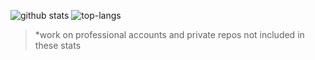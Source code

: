 ![github stats](https://github-readme-stats.vercel.app/api?username=theBGuy&show_icons=true&title_color=fff&icon_color=79ff97&text_color=9f9f9f&bg_color=151515)
![top-langs](https://github-readme-stats.vercel.app/api/top-langs/?username=theBGuy&theme=tokyonight&layout=compact)
> *work on professional accounts and private repos not included in these stats
<!--
**theBGuy/theBGuy** is a ✨ _special_ ✨ repository because its `README.md` (this file) appears on your GitHub profile.

Here are some ideas to get you started:

- 🔭 I’m currently working on ...
- 🌱 I’m currently learning ...
- 👯 I’m looking to collaborate on ...
- 🤔 I’m looking for help with ...
- 💬 Ask me about ...
- 📫 How to reach me: ...
- 😄 Pronouns: ...
- ⚡ Fun fact: ...
-->

